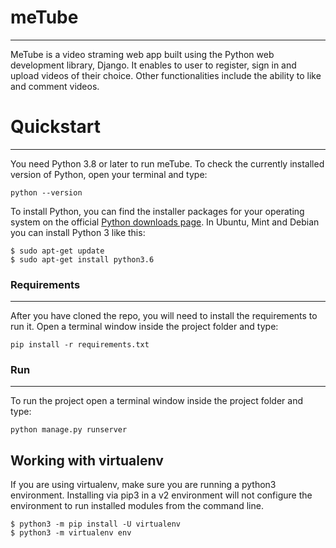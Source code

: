 # meTube
----------

MeTube is a video straming web app built using the Python web development library, Django. It enables to user to register, sign in and upload videos of their choice. Other functionalities include the ability to like and comment videos.

# Quickstart
----------

You need Python 3.8 or later to run meTube.
To check the currently installed version of Python, open your terminal and type:
```
python --version
```

To install Python, you can find the installer packages for your operating system on the official [Python downloads page](https://www.python.org/downloads/).
In Ubuntu, Mint and Debian you can install Python 3 like this:
```
$ sudo apt-get update
$ sudo apt-get install python3.6
```

### Requirements
----------
After you have cloned the repo, you will need to install the requirements to run it.
Open a terminal window inside the project folder and type:
```
pip install -r requirements.txt
```

### Run
----------
To run the project open a terminal window inside the project folder and type:
```
python manage.py runserver
```

## Working with virtualenv
If you are using virtualenv, make sure you are running a python3 environment. Installing via pip3 in a v2 environment will not configure the environment to run installed modules from the command line.
```
$ python3 -m pip install -U virtualenv
$ python3 -m virtualenv env
```
